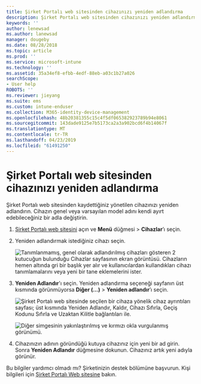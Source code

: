 ```yaml
---
title: Şirket Portalı web sitesinden cihazınızı yeniden adlandırma
description: Şirket Portalı web sitesinden cihazınızı yeniden adlandırmayı öğrenin.
keywords: ''
author: lenewsad
ms.author: lanewsad
manager: dougeby
ms.date: 08/28/2018
ms.topic: article
ms.prod: ''
ms.service: microsoft-intune
ms.technology: ''
ms.assetid: 35a34ef8-efbb-4edf-88eb-a03c1b27a026
searchScope:
- User help
ROBOTS: ''
ms.reviewer: jieyang
ms.suite: ems
ms.custom: intune-enduser
ms.collection: M365-identity-device-management
ms.openlocfilehash: 48b20381355c15c4f5df065382923789b94e8061
ms.sourcegitcommit: 143dade9125e7b5173ca2a3a902bcd6f4b14067f
ms.translationtype: MT
ms.contentlocale: tr-TR
ms.lasthandoff: 04/23/2019
ms.locfileid: "61491250"
---
```

# <a name="rename-your-device-from-the-company-portal-website"></a>Şirket Portalı web sitesinden cihazınızı yeniden adlandırma

Şirket Portalı web sitesinden kaydettiğiniz yönetilen cihazınızı yeniden adlandırın. Cihazın genel veya varsayılan model adını kendi ayırt edebileceğiniz bir adla değiştirin.

1. [Şirket Portalı web sitesini](https://portal.manage.microsoft.com) açın ve __Menü__ düğmesi > __Cihazlar__’ı seçin.  

2. Yeniden adlandırmak istediğiniz cihazı seçin.

    ![Tanımlanmamış, genel olarak adlandırılmış cihazları gösteren 2 kutucuğun bulunduğu Cihazlar sayfasının ekran görüntüsü. Cihazların hemen altında gri bir başlık yer alır ve kullanıcılardan kullandıkları cihazı tanımlamalarını veya yeni bir tane eklemelerini ister.](./media/rename-reset-device-step2-1808.png)   

3. **Yeniden Adlandır**'ı seçin. Yeniden adlandırma seçeneği sayfanın üst kısmında görünmüyorsa **Diğer (...)** > **Yeniden adlandır**’ı seçin.   

   ![Şirket Portalı web sitesinde seçilen bir cihaza yönelik cihaz ayrıntıları sayfası; üst kısmında Yeniden Adlandır, Kaldır, Cihazı Sıfırla, Geçiş Kodunu Sıfırla ve Uzaktan Kilitle bağlantıları ile. ](./media/rename-reset-device-1808.png)   

    ![Diğer simgesinin yakınlaştırılmış ve kırmızı okla vurgulanmış görünümü.](./media/rename-reset-device-step3-more-1808.png)  

4. Cihazınızın adının göründüğü kutuya cihazınız için yeni bir ad girin. Sonra **Yeniden Adlandır** düğmesine dokunun. Cihazınız artık yeni adıyla görünür.  

Bu bilgiler yardımcı olmadı mı? Şirketinizin destek bölümüne başvurun. Kişi bilgileri için [Şirket Portalı Web sitesine](https://go.microsoft.com/fwlink/?linkid=2010980) bakın.  
